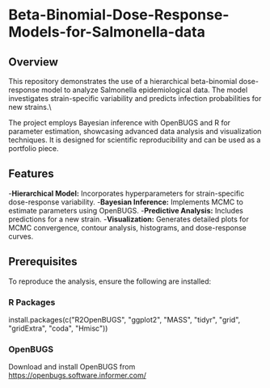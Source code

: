 # Beta-Binomial-Dose-Response-Models-for-Salmonella-data

## Overview
This repository demonstrates the use of a hierarchical beta-binomial dose-response model to analyze Salmonella epidemiological data. The model investigates strain-specific variability and predicts infection probabilities for new strains.\\

The project employs Bayesian inference with OpenBUGS and R for parameter estimation, showcasing advanced data analysis and visualization techniques. It is designed for scientific reproducibility and can be used as a portfolio piece.

 ## Features

-**Hierarchical Model:** Incorporates hyperparameters for strain-specific dose-response variability.
-**Bayesian Inference:** Implements MCMC to estimate parameters using OpenBUGS.
-**Predictive Analysis:** Includes predictions for a new strain.
-**Visualization:** Generates detailed plots for MCMC convergence, contour analysis, histograms, and dose-response curves.

 ## Prerequisites

 To reproduce the analysis, ensure the following are installed:

 ### R Packages
 install.packages(c("R2OpenBUGS", "ggplot2", "MASS", "tidyr", "grid", "gridExtra", "coda", "Hmisc"))

### OpenBUGS
Download and install OpenBUGS from https://openbugs.software.informer.com/
